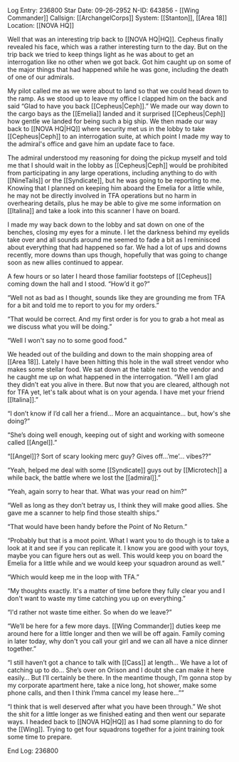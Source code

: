 Log Entry: 236800
Star Date: 09-26-2952
N-ID: 643856 - [[Wing Commander]]
Callsign: [[ArchangelCorps]]
System: [[Stanton]], [[Area 18]]
Location: [[NOVA HQ]]

Well that was an interesting trip back to [[NOVA HQ|HQ]]. Cepheus finally revealed his face, which was a rather interesting turn to the day. But on the trip back we tried to keep things light as he was about to get an interrogation like no other when we got back. Got him caught up on some of the major things that had happened while he was gone, including the death of one of our admirals. 

My pilot called me as we were about to land so that we could head down to the ramp. As we stood up to leave my office I clapped him on the back and said “Glad to have you back [[Cepheus|Ceph]].” We made our way down to the cargo bays as the [[Emelia]] landed and it surprised [[Cepheus|Ceph]] how gentle we landed for being such a big ship. We then made our way back to [[NOVA HQ|HQ]] where security met us in the lobby to take [[Cepheus|Ceph]] to an interrogation suite, at which point I made my way to the admiral's office and gave him an update face to face. 

The admiral understood my reasoning for doing the pickup myself and told me that I should wait in the lobby as [[Cepheus|Ceph]] would be prohibited from participating in any large operations, including anything to do with [[NineTails]] or the [[Syndicate]], but he was going to be reporting to me. Knowing that I planned on keeping him aboard the Emelia for a little while, he may not be directly involved in TFA operations but no harm in overhearing details, plus he may be able to give me some information on [[Italina]] and take a look into this scanner I have on board. 

I made my way back down to the lobby and sat down on one of the benches, closing my eyes for a minute. I let the darkness behind my eyelids take over and all sounds around me seemed to fade a bit as I reminisced about everything that had happened so far. We had a lot of ups and downs recently, more downs than ups though, hopefully that was going to change soon as new allies continued to appear. 

A few hours or so later I heard those familiar footsteps of [[Cepheus]] coming down the hall and I stood. “How’d it go?”

“Well not as bad as I thought, sounds like they are grounding me from TFA for a bit and told me to report to you for my orders.”

“That would be correct. And my first order is for you to grab a hot meal as we discuss what you will be doing.”

“Well I won't say no to some good food.”

We headed out of the building and down to the main shopping area of [[Area 18]]. Lately I have been hitting this hole in the wall street vendor who makes some stellar food. We sat down at the table next to the vendor and he caught me up on what happened in the interrogation.
“Well I am glad they didn’t eat you alive in there. But now that you are cleared, although not for TFA yet, let's talk about what is on your agenda. I have met your friend [[Italina]].”

“I don’t know if I’d call her a friend… More an acquaintance… but, how's she doing?”

“She’s doing well enough, keeping out of sight and working with someone called [[Angel]].”

“[[Angel]]? Sort of scary looking merc guy? Gives off…’me’… vibes??”

“Yeah, helped me deal with some [[Syndicate]] guys out by [[Microtech]] a while back, the battle where we lost the [[admiral]].”

“Yeah, again sorry to hear that. What was your read on him?”

“Well as long as they don’t betray us, I think they will make good allies. She gave me a scanner to help find those stealth ships.”

“That would have been handy before the Point of No Return.”

“Probably but that is a moot point. What I want you to do though is to take a look at it and see if you can replicate it. I know you are good with your toys, maybe you can figure hers out as well. This would keep you on board the Emelia for a little while and we would keep your squadron around as well.”

“Which would keep me in the loop with TFA.”

“My thoughts exactly. It's a matter of time before they fully clear you and I don't want to waste my time catching you up on everything.”

“I'd rather not waste time either. So when do we leave?”

“We’ll be here for a few more days. [[Wing Commander]] duties keep me around here for a little longer and then we will be off again. Family coming in later today, why don't you call your girl and we can all have a nice dinner together.”

“I still haven’t got a chance to talk with [[Cass]] at length… We have a lot of catching up to do… She’s over on Orison and I doubt she can make it here easily… But I’ll certainly be there. In the meantime though, I'm gonna stop by my corporate apartment here, take a nice long, hot shower, make some phone calls, and then I think I’mma cancel my lease here…””

“I think that is well deserved after what you have been through.” We shot the shit for a little longer as we finished eating and then went our separate ways. I headed back to [[NOVA HQ|HQ]] as I had some planning to do for the [[Wing]]. Trying to get four squadrons together for a joint training took some time to prepare. 

End Log: 236800